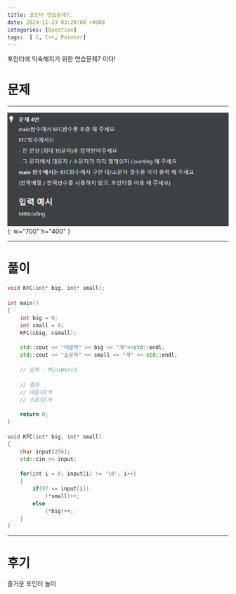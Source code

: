 ```yaml
---
title: 포인터 연습문제7.
date: 2024-11-23 03:20:00 +0900
categories: [Question]  
tags:  [ C, C++, Pointer]
---
```


포인터에 익숙해지기 위한 연습문제7 이다!

# 문제   
---------------------------------------

![Desktop View](/assets/img/Pointer7.png){: w="700" h="400" }

---------------------------------------

# 풀이

```c++
void KFC(int* big, int* small);

int main()
{
    int big = 0;
    int small = 0;
    KFC(&big, &small);

    std::cout << "대문자" << big << "개"<<std::endl;
    std::cout << "소문자" << small << "개" << std::endl;

    // 입력 : MiniWorld

    // 결과
    // 대문자2개
    // 소문자7개

    return 0;
}

void KFC(int* big, int* small)
{
    char input[256];
    std::cin >> input;

    for(int i = 0; input[i] != '\0'; i++)
    {
        if(97 <= input[i])
            (*small)++;
        else
            (*big)++;
    }
}
```
---------------------------------------

# 후기

즐거운 포인터 놀이


